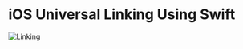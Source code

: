 # iOS Universal Linking Using Swift

![Linking](https://user-images.githubusercontent.com/22928861/89915919-96761880-dc14-11ea-9d6d-833fb4149d95.gif)
